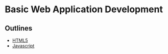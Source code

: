 # Basic Web Application Development
## Outlines
- [HTML5](html5.md)
- [Javascript](javascript.md)

 
